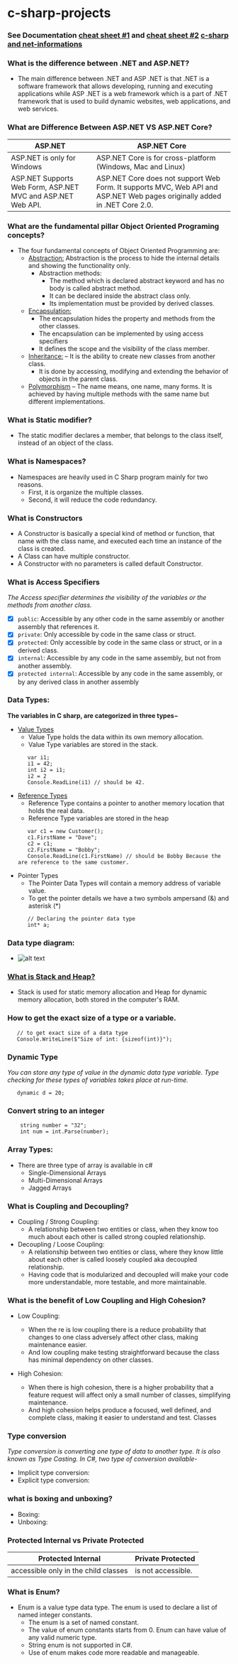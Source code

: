 # c-sharp-projects

### See Documentation [cheat sheet #1](https://www.cheatography.com//laurence/cheat-sheets/c/pdf/) and [cheat sheet #2](https://www.thecodingguys.net/resources/cs-cheat-sheet.pdf) [c-sharp and net-informations](http://csharp.net-informations.com/)

### What is the difference between .NET and ASP.NET?
- The main difference between .NET and ASP .NET is that .NET is a software framework that allows developing, running and executing applications while ASP .NET is a web framework which is a part of .NET framework that is used to build dynamic websites, web applications, and web services.

### What are Difference Between ASP.NET VS ASP.NET Core?
| ASP.NET                   | ASP.NET Core                |
|-------------------------- |---------------------------  |
| ASP.NET is only for Windows	| ASP.NET Core is for cross-platform (Windows, Mac and Linux)     |
| ASP.NET Supports Web Form, ASP.NET MVC and ASP.NET Web API.	|ASP.NET Core does not support Web Form. It supports MVC, Web API and ASP.NET Web pages originally added in .NET Core 2.0.|

### What are the fundamental pillar Object Oriented Programing concepts?
- The four fundamental concepts of Object Oriented Programming are:
   - [Abstraction:](https://www.javatpoint.com/c-sharp-abstract) Abstraction is the process to hide the internal details and showing the functionality only.
      - Abstraction methods: 
         - The method which is declared abstract keyword and has no body is called abstract method.
         - It can be declared inside the abstract class only.
         - Its implementation must be provided by derived classes.
   - [Encapsulation:](http://net-informations.com/faq/oops/encapsulation.htm)
      - The encapsulation hides the property and methods from the other classes.
      - The encapsulation can be implemented by using access specifiers 
      - It defines the scope and the visibility of the class member.
   - [Inheritance:]() 
      – It is the ability to create new classes from another class.
      - It is done by accessing, modifying and extending the behavior of objects in the parent class.
   - [Polymorphism]() 
   – The name means, one name, many forms. It is achieved by having multiple methods with the same name but different implementations.

### What is Static modifier?
- The static modifier declares a member, that belongs to the class itself, instead of an object of the class. 

### What is Namespaces?
- Namespaces are heavily used in C Sharp program mainly for two reasons.
   - First, it is organize the multiple classes.
   - Second, it will reduce the code redundancy.

### What is Constructors
- A Constructor is basically a special kind of method or function, that name with the class name, and executed each time an instance of the class is created.
- A Class can have multiple constructor.
- A Constructor with no parameters is called default Constructor.

### What is Access Specifiers
*The Access specifier determines the visibility of the variables or the methods from another class.*
- [x] ```public```: Accessible by any other code in the same assembly or another assembly that references it.
- [x] ```private```: Only accessible by code in the same class or struct.
- [x] ```protected```: Only accessible by code in the same class or struct, or in a derived class.
- [x] ```internal```: Accessible by any code in the same assembly, but not from another assembly.
- [x] ```protected internal```: Accessible by any code in the same assembly, or by any derived class in another assembly

### Data Types:
**The variables in C sharp, are categorized in three types−**
- [Value Types](http://net-informations.com/faq/general/valuetype-referencetype.htm)
   - Value Type holds the data within its own memory allocation.
   - Value Type variables are stored in the stack.
   ```
      var i1;
      i1 = 42;
      int i2 = i1;
      i2 = 2 
      Console.ReadLine(i1) // should be 42.
   ```
- [Reference Types](http://net-informations.com/faq/general/valuetype-referencetype.htm)
   - Reference Type contains a pointer to another memory location that holds the real data.
   - Reference Type variables are stored in the heap
   ```
      var c1 = new Customer();
      c1.FirstName = "Dave";
      c2 = c1;
      c2.FirstName = "Bobby";
      Console.ReadLine(c1.FirstName) // should be Bobby Because the are reference to the same customer.
   ```
- Pointer Types
   - The Pointer Data Types will contain a memory address of variable value.
   - To get the pointer details we have a two symbols ampersand (&) and asterisk (*)
   ```
      // Declaring the pointer data type
      int* a;
   ```
### Data type diagram:
- ![alt text](https://www.c-sharpcorner.com/UploadFile/BlogImages/11292012154826PM/CsharpDataTypesChart.png)

### [What is Stack and Heap?](http://net-informations.com/faq/net/stack-heap.htm)
- Stack is used for static memory allocation and Heap for dynamic memory allocation, both stored in the computer's RAM.

### How to get the exact size of a type or a variable.
```
   // to get exact size of a data type
   Console.WriteLine($"Size of int: {sizeof(int)}");
```
### Dynamic Type
*You can store any type of value in the dynamic data type variable. Type checking for these types of variables takes place at run-time.*
```
   dynamic d = 20;
```

### Convert string to an integer
```
    string number = "32";
    int num = int.Parse(number);
```

### Array Types:
- There are three type of array is available in c#
   - Single-Dimensional Arrays
   - Multi-Dimensional Arrays
   - Jagged Arrays

### What is Coupling and Decoupling?
- Coupling / Strong Coupling: 
   - A relationship between two entities or class, when they know too much about each other is called strong coupled relationship.
- Decoupling / Loose Coupling: 
   - A relationship between two entities or class, where they know little about each other is called loosely coupled aka decoupled relationship. 
   - Having code that is modularized and decoupled will make your code more understandable, more testable, and more maintainable.

### What is the benefit of Low Coupling and High Cohesion?
- Low Coupling: 
   - When the re is low coupling there is a reduce probability that changes to one class adversely affect other class, making maintenance easier.
   - And low coupling make testing straightforward because the class has minimal dependency on other classes.

- High Cohesion:
   - When there is high cohesion, there is a higher probability that a feature request will affect only a small number of  classes, simplifying maintenance.
   - And high cohesion helps produce a focused, well defined, and complete class, making it easier to understand and test. Classes 


### Type conversion
*Type conversion is converting one type of data to another type. It is also known as Type Casting. In C#, two type of conversion available-*
- Implicit type conversion:
- Explicit type conversion:

### what is boxing and unboxing?
- Boxing:
- Unboxing:

### Protected Internal vs Private Protected
| Protected Internal                   | Private Protected           |
| ----------------------               | --------------------------  |
| accessible only in the child classes | is not accessible.          |

### What is Enum?
- Enum is a value type data type. The enum is used to declare a list of named integer constants.
  - The enum is a set of named constant.
  - The value of enum constants starts from 0. Enum can have value of any valid numeric type.
  - String enum is not supported in C#.
  - Use of enum makes code more readable and manageable.
